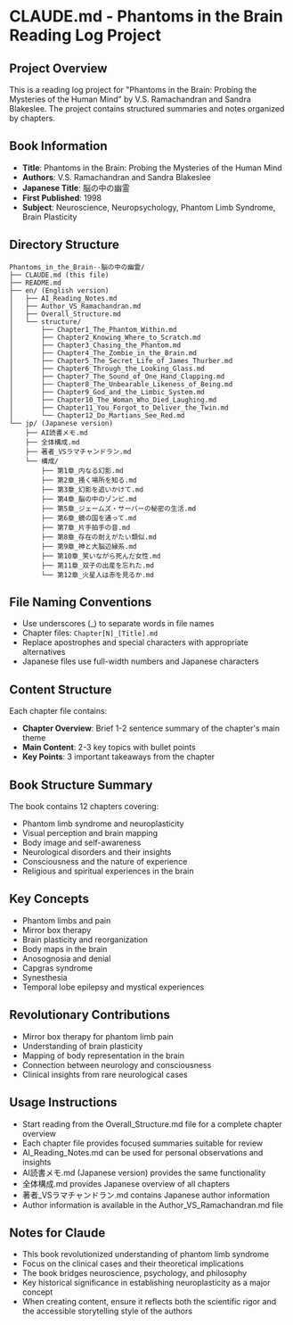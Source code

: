 # CLAUDE.md - Phantoms in the Brain Reading Log Project

## Project Overview
This is a reading log project for "Phantoms in the Brain: Probing the Mysteries of the Human Mind" by V.S. Ramachandran and Sandra Blakeslee. The project contains structured summaries and notes organized by chapters.

## Book Information
- **Title**: Phantoms in the Brain: Probing the Mysteries of the Human Mind
- **Authors**: V.S. Ramachandran and Sandra Blakeslee
- **Japanese Title**: 脳の中の幽霊
- **First Published**: 1998
- **Subject**: Neuroscience, Neuropsychology, Phantom Limb Syndrome, Brain Plasticity

## Directory Structure
```
Phantoms_in_the_Brain--脳の中の幽霊/
├── CLAUDE.md (this file)
├── README.md
├── en/ (English version)
│   ├── AI_Reading_Notes.md
│   ├── Author_VS_Ramachandran.md
│   ├── Overall_Structure.md
│   └── structure/
│       ├── Chapter1_The_Phantom_Within.md
│       ├── Chapter2_Knowing_Where_to_Scratch.md
│       ├── Chapter3_Chasing_the_Phantom.md
│       ├── Chapter4_The_Zombie_in_the_Brain.md
│       ├── Chapter5_The_Secret_Life_of_James_Thurber.md
│       ├── Chapter6_Through_the_Looking_Glass.md
│       ├── Chapter7_The_Sound_of_One_Hand_Clapping.md
│       ├── Chapter8_The_Unbearable_Likeness_of_Being.md
│       ├── Chapter9_God_and_the_Limbic_System.md
│       ├── Chapter10_The_Woman_Who_Died_Laughing.md
│       ├── Chapter11_You_Forgot_to_Deliver_the_Twin.md
│       └── Chapter12_Do_Martians_See_Red.md
└── jp/ (Japanese version)
    ├── AI読書メモ.md
    ├── 全体構成.md
    ├── 著者_VSラマチャンドラン.md
    └── 構成/
        ├── 第1章_内なる幻影.md
        ├── 第2章_掻く場所を知る.md
        ├── 第3章_幻影を追いかけて.md
        ├── 第4章_脳の中のゾンビ.md
        ├── 第5章_ジェームズ・サーバーの秘密の生活.md
        ├── 第6章_鏡の国を通って.md
        ├── 第7章_片手拍手の音.md
        ├── 第8章_存在の耐えがたい類似.md
        ├── 第9章_神と大脳辺縁系.md
        ├── 第10章_笑いながら死んだ女性.md
        ├── 第11章_双子の出産を忘れた.md
        └── 第12章_火星人は赤を見るか.md
```

## File Naming Conventions
- Use underscores (_) to separate words in file names
- Chapter files: `Chapter[N]_[Title].md`
- Replace apostrophes and special characters with appropriate alternatives
- Japanese files use full-width numbers and Japanese characters

## Content Structure
Each chapter file contains:
- **Chapter Overview**: Brief 1-2 sentence summary of the chapter's main theme
- **Main Content**: 2-3 key topics with bullet points
- **Key Points**: 3 important takeaways from the chapter

## Book Structure Summary
The book contains 12 chapters covering:
- Phantom limb syndrome and neuroplasticity
- Visual perception and brain mapping
- Body image and self-awareness
- Neurological disorders and their insights
- Consciousness and the nature of experience
- Religious and spiritual experiences in the brain

## Key Concepts
- Phantom limbs and pain
- Mirror box therapy
- Brain plasticity and reorganization
- Body maps in the brain
- Anosognosia and denial
- Capgras syndrome
- Synesthesia
- Temporal lobe epilepsy and mystical experiences

## Revolutionary Contributions
- Mirror box therapy for phantom limb pain
- Understanding of brain plasticity
- Mapping of body representation in the brain
- Connection between neurology and consciousness
- Clinical insights from rare neurological cases

## Usage Instructions
- Start reading from the Overall_Structure.md file for a complete chapter overview
- Each chapter file provides focused summaries suitable for review
- AI_Reading_Notes.md can be used for personal observations and insights
- AI読書メモ.md (Japanese version) provides the same functionality
- 全体構成.md provides Japanese overview of all chapters
- 著者_VSラマチャンドラン.md contains Japanese author information
- Author information is available in the Author_VS_Ramachandran.md file

## Notes for Claude
- This book revolutionized understanding of phantom limb syndrome
- Focus on the clinical cases and their theoretical implications
- The book bridges neuroscience, psychology, and philosophy
- Key historical significance in establishing neuroplasticity as a major concept
- When creating content, ensure it reflects both the scientific rigor and the accessible storytelling style of the authors